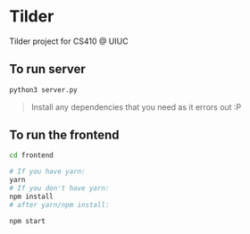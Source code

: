 # Tilder
Tilder project for CS410 @ UIUC


## To run server

```python
python3 server.py
```

> Install any dependencies that you need as it errors out :P

## To run the frontend

```bash
cd frontend

# If you have yarn:
yarn
# If you don't have yarn:
npm install
# after yarn/npm install:

npm start
```